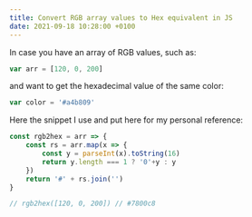 ```yaml
---
title: Convert RGB array values to Hex equivalent in JS
date: 2021-09-18 10:28:00 +0100
---
```




In case you have an array of RGB values, such as:

```js
var arr = [120, 0, 200]
```

and want to get the hexadecimal value of the same color:

```js
var color = '#a4b809'
```

Here the snippet I use and put here for my personal reference:

```js
const rgb2hex = arr => {
    const rs = arr.map(x => {
        const y = parseInt(x).toString(16)
        return y.length === 1 ? '0'+y : y
    })
    return '#' + rs.join('')
}

// rgb2hex([120, 0, 200]) // #7800c8
```

